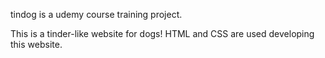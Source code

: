 tindog is a udemy course training project.

This is a tinder-like website for dogs!
HTML and CSS are used developing this website.
